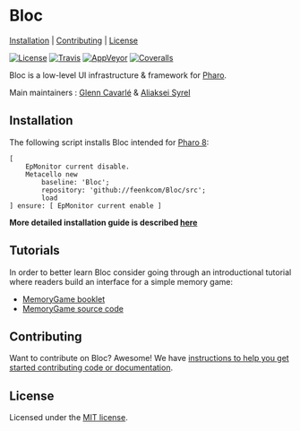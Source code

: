 # Bloc

[Installation](#installation) | [Contributing](#contributing) |  [License](#license)

[![License](https://img.shields.io/github/license/pharo-graphics/Bloc.svg?style=flat-square)][license]
[![Travis](https://img.shields.io/travis/pharo-graphics/Bloc.svg?style=flat-square)][travis]
[![AppVeyor](https://img.shields.io/appveyor/ci/pharo-graphics/Bloc.svg?style=flat-square)][appveyor]
[![Coveralls](https://img.shields.io/coveralls/pharo-graphics/Bloc.svg?style=flat-square)][coveralls]

Bloc is a low-level UI infrastructure & framework for [Pharo](http://pharo.org/).

Main maintainers : [Glenn Cavarlé](https://github.com/GlennCavarle) & [Aliaksei Syrel](https://github.com/syrel)

## Installation

The following script installs Bloc intended for [Pharo 8](https://pharo.org/download):<br>

```smalltalk
[
    EpMonitor current disable.
    Metacello new
        baseline: 'Bloc';
        repository: 'github://feenkcom/Bloc/src';
        load
] ensure: [ EpMonitor current enable ]
```

**More detailed installation guide is described [here](INSTALL.md)**

## Tutorials

In order to better learn Bloc consider going through an introductional tutorial where readers build an interface for a simple memory game:

 - [MemoryGame booklet](http://files.pharo.org/books-pdfs/booklet-Bloc/2017-11-09-memorygame.pdf)
 - [MemoryGame source code](https://github.com/pharo-graphics/Tutorials)

## Contributing

Want to contribute on Bloc? Awesome!
We have [instructions to help you get started contributing code or documentation][contributing].

## License

Licensed under the [MIT license][license].

[travis]: https://travis-ci.org/pharo-graphics/Bloc
[license]: ./LICENSE
[contributing]: ./CONTRIBUTING.md
[appveyor]: https://ci.appveyor.com/project/pharo-graphics/bloc
[coveralls]: https://coveralls.io/github/pharo-graphics/Bloc?branch=master

